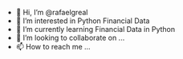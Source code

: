 - 👋 Hi, I’m @rafaelgreal
- 👀 I’m interested in Python Financial Data
- 🌱 I’m currently learning Financial Data in Python
- 💞️ I’m looking to collaborate on ...
- 📫 How to reach me ...

<!---
rafaelgreal/rafaelgreal is a ✨ special ✨ repository because its `README.md` (this file) appears on your GitHub profile.
You can click the Preview link to take a look at your changes.
--->
